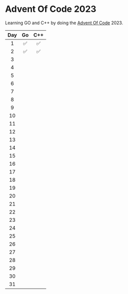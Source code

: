 # Advent Of Code 2023

Learning GO and C++ by doing the [Advent Of Code](https://adventofcode.com/2023/about) 2023.

| Day | Go  | C++ |
| :-: | :-: | :-: |
|  1  | ✅  | ✅  |
|  2  | ✅  | ✅  |
|  3  |     |     |
|  4  |     |     |
|  5  |     |     |
|  6  |     |     |
|  7  |     |     |
|  8  |     |     |
|  9  |     |     |
| 10  |     |     |
| 11  |     |     |
| 12  |     |     |
| 13  |     |     |
| 14  |     |     |
| 15  |     |     |
| 16  |     |     |
| 17  |     |     |
| 18  |     |     |
| 19  |     |     |
| 20  |     |     |
| 21  |     |     |
| 22  |     |     |
| 23  |     |     |
| 24  |     |     |
| 25  |     |     |
| 26  |     |     |
| 27  |     |     |
| 28  |     |     |
| 29  |     |     |
| 30  |     |     |
| 31  |     |     |
